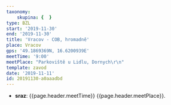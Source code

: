 ```yaml
---
taxonomy:
    skupina: {  }
type: BZL
start: '2019-11-30'
end: '2019-11-30'
title: 'Vracov - COB, hromadně'
place: Vracov
gps: '49.1869369N, 16.6200939E'
meetTime: '9:00'
meetPlace: "Parkoviště u Lidlu, Dornych\r\n"
template: zavod
date: '2019-11-11'
id: 20191130-a0aaadbd
---
```

* **sraz**: {{page.header.meetTime}} {{page.header.meetPlace}}.
